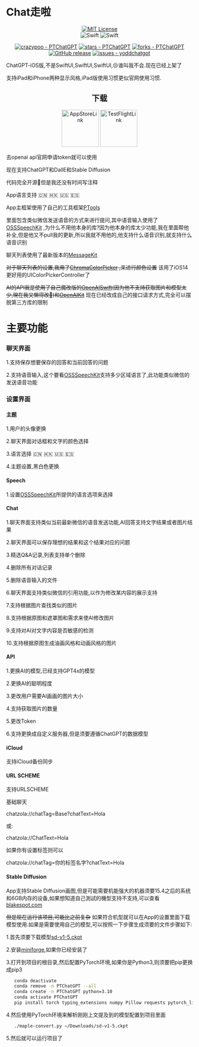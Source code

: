# Chat走啦
<div align="center">
</div>
<div align="center">

[![MIT License](https://img.shields.io/badge/License-MIT-green.svg)](https://choosealicense.com/licenses/mit/)   
![Swift](https://img.shields.io/badge/iOS%20-15-blue)
![Swift](https://img.shields.io/static/v1?style=flat&message=Swift&color=F05138&logo=Swift&logoColor=FFFFFF&label=)

[![crazypoo - PTChatGPT](https://img.shields.io/static/v1?label=crazypoo&message=PTChatGPT&color=red&logo=github)](https://github.com/crazypoo/PTChatGPT)
[![stars - PTChatGPT](https://img.shields.io/github/stars/crazypoo/PTChatGPT?style=social)](https://github.com/crazypoo/PTChatGPT)
[![forks - PTChatGPT](https://img.shields.io/github/forks/crazypoo/PTChatGPT?style=social)](https://github.com/crazypoo/PTChatGPT)
[![GitHub release](https://img.shields.io/github/release/crazypoo/PTChatGPT?include_prereleases=&sort=semver&color=blue)](https://github.com/crazypoo/PTChatGPT/releases/)
[![issues - yoddchatgpt](https://img.shields.io/github/issues/crazypoo/PTChatGPT)](https://github.com/crazypoo/PTChatGPT/issues)
</div>

ChatGPT-iOS版,不是SwiftUI,SwiftUI,SwiftUI,😒谁叫我不会.现在已经上架了

支持iPad和iPhone两种显示风格,iPad版使用习惯更似官网使用习惯.

<div align="center">

<h2> 下载 </h2>
 
</div>

<div align="center">

[<img alt="AppStoreLink" width="100px" src="https://user-images.githubusercontent.com/92546954/219945025-697ad2cf-3f87-451a-95e5-ac191d4f20e0.png" />](https://apps.apple.com/us/app/chat%E8%B5%B0%E5%95%A6/id6446197340)
[<img alt="TestFlightLink" width="100px" src="https://user-images.githubusercontent.com/92546954/219945377-9b6c7f21-61f4-4cf9-bb8c-84cbac55f129.png" />](https://testflight.apple.com/join/6XpIFw9m)  
</div>

去openai api官网申请token就可以使用

现在支持ChatGPT和DallE和Stable Diffusion

代码完全开源🤪但是我还没有时间写注释

App语言支持 🇨🇳 🇭🇰 🇺🇸 🇪🇸

App主框架使用了自己的工具框架[PTools](https://github.com/crazypoo/PTools)

里面包含类似微信发送语音的方式来进行提问,其中语音输入使用了[OSSSpeechKit](https://github.com/crazypoo/OSSSpeechKit) ,为什么不用他本身的库?因为他本身的库太少功能,我在里面帮他补全,但是他又不pull我的更新,所以我就不用他的,他支持什么语音识别,就支持什么语音识别

聊天列表使用了最新版本的[MessageKit](https://github.com/MessageKit/MessageKit)

~~对于聊天列表的设置,我用了[ChromaColorPicker](https://github.com/joncardasis/ChromaColorPicker) ,来进行颜色设置~~ 该用了iOS14更好用的UIColorPickerController了

~~AI的API我是使用了自己魔改版的[OpenAISwift](https://github.com/adamrushy/OpenAISwift)(因为他不支持获取图片和模型太少,現在我又懒得改🤪)和[OpenAIKit](https://github.com/MarcoDotIO/OpenAIKit)~~ 现在已经改成自己的接口请求方式,完全可以摆脱第三方库的限制

# 主要功能
### 聊天界面
1.支持保存想要保存的回答和当前回答的问题

2.支持语音输入,这个要看[OSSSpeechKit](https://github.com/crazypoo/OSSSpeechKit)支持多少区域语言了,此功能类似微信的发送语音功能
### 设置界面
#### 主题
1.用户的头像更换

2.聊天界面对话框和文字的颜色选择

3.语言选择 🇨🇳 🇭🇰 🇺🇸 🇪🇸

4.主题设置,黑白色更换
#### Speech
1.设置[OSSSpeechKit](https://github.com/crazypoo/OSSSpeechKit)所提供的语言选项来选择
#### Chat
1.聊天界面支持类似当前最新微信的语音发送功能,AI回答支持文字结果或者图片结果

2.聊天界面可以保存理想的结果和这个结果对应的问题

3.精选Q&A记录,列表支持单个删除

4.删除所有对话记录

5.删除语音输入的文件

6.聊天界面支持类似微信的引用功能,以作为修改某内容的展示支持

7.支持根据图片查找类似的图片

8.支持根据原图和遮罩图和需求来使AI修改图片

9.支持对AI对文字内容是否敏感的检测

10.支持根据原图生成油画风格和动画风格的图片
#### API
1.更换AI的模型,已经支持GPT4x的模型

2.更换AI的聪明程度

3.更改用户需要AI画画的图片大小

4.支持获取图片的数量

5.更改Token

6.支持更换成自定义服务器,但是须要遵循ChatGPT的数据模型

#### iCloud
支持iCloud备份同步

#### URL SCHEME
支持URLSCHEME

基础聊天

chatzola://chatTag=Base?chatText=Hola

或:

chatzola://ChatText=Hola


如果你有设置标签则可以

chatzola://chatTag=你的标签名字?chatText=Hola

#### Stable Diffusion
App支持Stable Diffusion画图,但是可能需要机能强大的机器须要15.4之后的系统和6GB内存的设备,如果想知道自己測試的機型支持不支持,可以查看[blakespot.com](https://blakespot.com/ios_device_specifications_grid.html)

~~但是现在运行该项目,可能比之前复杂~~ 如果符合机型就可以在App的设置里面下载模型使用.如果是需要使用自己的模型,可以按照一下步骤生成须要的文件步骤如下:

1.首先须要下载模型[sd-v1-5.ckpt](https://huggingface.co/runwayml/stable-diffusion-v1-5)

2.安装[miniforge](https://github.com/conda-forge/miniforge#homebrew),如果你已经安装了

3.打开到项目的根目录,然后配置PyTorch环境,如果你是Python3,则须要把pip更换成pip3

```bash
   conda deactivate
   conda remove -n PTChatGPT --all
   conda create -n PTChatGPT python=3.10
   conda activate PTChatGPT
   pip install torch typing_extensions numpy Pillow requests pytorch_lightning
```

4.然后使用PyTorch环境来解析刚刚上文提及到的模型配置到项目里面

```bash
   ./maple-convert.py ~/Downloads/sd-v1-5.ckpt
```
          
 5.然后就可以运行项目了

